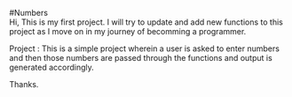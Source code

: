#Numbers                                                                          
Hi,
This is my first project.
I will try to update and add new functions to this project as I move on in my journey of becomming a programmer. 

Project :
This is a simple project wherein a user is asked to enter numbers and then those numbers are passed through the functions and output is generated accordingly.

Thanks.
